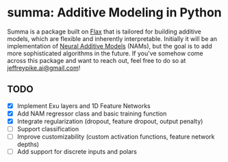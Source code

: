 # summa: Additive Modeling in Python
Summa is a package built on [Flax](https://github.com/google/flax) that is tailored for building additive models, which are flexible and inherently interpretable.  Initially it will be an implementation of [Neural Additive Models](https://arxiv.org/abs/2004.13912) (NAMs), but the goal is to add more sophisticated algorithms in the future.  If you've somehow come across this package and want to reach out, feel free to do so at jeffreypike.ai@gmail.com!

## TODO
- [x] Implement Exu layers and 1D Feature Networks
- [x] Add NAM regressor class and basic training function
- [x] Integrate regularization (dropout, feature dropout, output penalty)
- [ ] Support classification
- [ ] Improve customizability (custom activation functions, feature network depths)
- [ ] Add support for discrete inputs and polars
